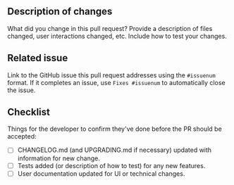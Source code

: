 ## Description of changes
What did you change in this pull request?  Provide a description of files changed, user interactions changed, etc.  Include how to test your changes.

## Related issue
Link to the GitHub issue this pull request addresses using the `#issuenum` format.  If it completes an issue, use `Fixes #issuenum` to automatically close the issue.

## Checklist
Things for the developer to confirm they've done before the PR should be accepted:

* [ ] CHANGELOG.md (and UPGRADING.md if necessary) updated with information for new change.
* [ ] Tests added (or description of how to test) for any new features.
* [ ] User documentation updated for UI or technical changes.
